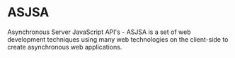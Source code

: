 # ASJSA
Asynchronous Server JavaScript API's - ASJSA is a set of web development techniques using many web technologies on the client-side to create asynchronous web applications.
